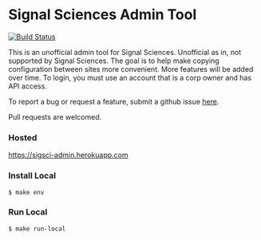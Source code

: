 # Signal Sciences Admin Tool

[![Build Status](https://travis-ci.org/foospidy/sigsci-admin.svg?branch=master)](https://travis-ci.org/foospidy/sigsci-admin)

This is an unofficial admin tool for Signal Sciences. Unofficial as in, not supported by Signal Sciences. The goal is to help
make copying configuration between sites more convenient. More features will be added over time. To login, you must use an account
that is a corp owner and has API access.

To report a bug or request a feature, submit a github issue [here](https://github.com/foospidy/sigsci-admin/issues).

Pull requests are welcomed.

### Hosted

https://sigsci-admin.herokuapp.com

### Install Local

`$ make env`

### Run Local

`$ make run-local`
